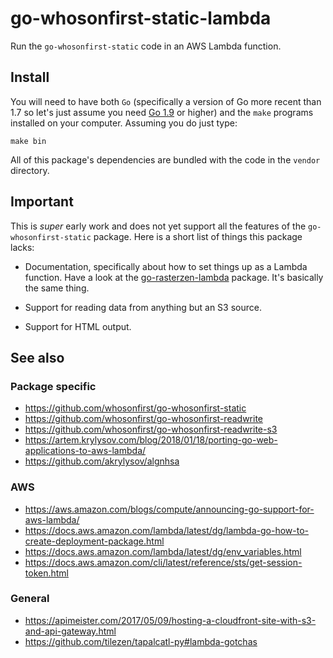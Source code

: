 # go-whosonfirst-static-lambda

Run the `go-whosonfirst-static` code in an AWS Lambda function.

## Install

You will need to have both `Go` (specifically a version of Go more recent than 1.7 so let's just assume you need [Go 1.9](https://golang.org/dl/) or higher) and the `make` programs installed on your computer. Assuming you do just type:

```
make bin
```

All of this package's dependencies are bundled with the code in the `vendor` directory.

## Important

This is _super_ early work and does not yet support all the features of the `go-whosonfirst-static` package. Here is a short list of things this package lacks:

* Documentation, specifically about how to set things up as a Lambda
  function. Have a look at the
  [go-rasterzen-lambda](https://github.com/whosonfirst/go-rasterzen-lambda)
  package. It's basically the same thing.

* Support for reading data from anything but an S3 source.

* Support for HTML output.

## See also

### Package specific

* https://github.com/whosonfirst/go-whosonfirst-static
* https://github.com/whosonfirst/go-whosonfirst-readwrite
* https://github.com/whosonfirst/go-whosonfirst-readwrite-s3
* https://artem.krylysov.com/blog/2018/01/18/porting-go-web-applications-to-aws-lambda/
* https://github.com/akrylysov/algnhsa

### AWS

* https://aws.amazon.com/blogs/compute/announcing-go-support-for-aws-lambda/
* https://docs.aws.amazon.com/lambda/latest/dg/lambda-go-how-to-create-deployment-package.html
* https://docs.aws.amazon.com/lambda/latest/dg/env_variables.html
* https://docs.aws.amazon.com/cli/latest/reference/sts/get-session-token.html

### General

* https://apimeister.com/2017/05/09/hosting-a-cloudfront-site-with-s3-and-api-gateway.html
* https://github.com/tilezen/tapalcatl-py#lambda-gotchas
